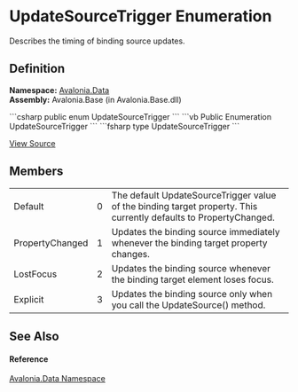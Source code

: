 # UpdateSourceTrigger Enumeration


Describes the timing of binding source updates.



## Definition
**Namespace:** <a href="N_Avalonia_Data">Avalonia.Data</a>  
**Assembly:** Avalonia.Base (in Avalonia.Base.dll)

<Tabs groupId="api-code-preview">
<TabItem value="csharp" label="C#">
```csharp
public enum UpdateSourceTrigger
```
</TabItem>
<TabItem value="vb" label="VB">
```vb
Public Enumeration UpdateSourceTrigger
```
</TabItem>
<TabItem value="fsharp" label="F#">
```fsharp
type UpdateSourceTrigger
```
</TabItem>
</Tabs>



<a href="https://github.com/AvaloniaUI/Avalonia/tree/master/src/Avalonia.Base/Data/UpdateSourceTrigger.cs" title="View the source code">View Source</a>



## Members
<table>
<tr>
<td>Default</td>
<td>0</td>
<td>The default UpdateSourceTrigger value of the binding target property. This currently defaults to PropertyChanged.</td>
</tr>
<tr>
<td>PropertyChanged</td>
<td>1</td>
<td>Updates the binding source immediately whenever the binding target property changes.</td>
</tr>
<tr>
<td>LostFocus</td>
<td>2</td>
<td>Updates the binding source whenever the binding target element loses focus.</td>
</tr>
<tr>
<td>Explicit</td>
<td>3</td>
<td>Updates the binding source only when you call the UpdateSource() method.</td>
</tr>
</table>

## See Also


#### Reference
<a href="N_Avalonia_Data">Avalonia.Data Namespace</a>  

